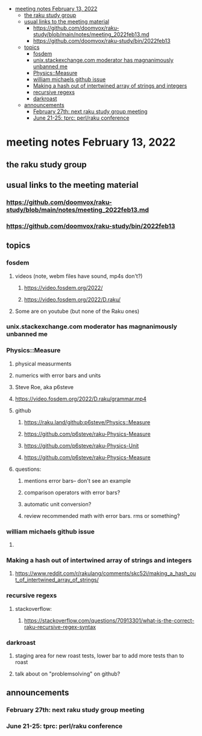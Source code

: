 - [meeting notes February 13, 2022](#org189965b)
  - [the raku study group](#org5eec658)
  - [usual links to the meeting material](#orgae41c79)
    - [<https://github.com/doomvox/raku-study/blob/main/notes/meeting_2022feb13.md>](#org13f1b2d)
    - [<https://github.com/doomvox/raku-study/bin/2022feb13>](#org526cfac)
  - [topics](#org2afdfaf)
    - [fosdem](#org8deeeec)
    - [unix.stackexchange.com moderator has magnanimously unbanned me](#org3cc6747)
    - [Physics::Measure](#org9a33a7c)
    - [william michaels github issue](#org32db8de)
    - [Making a hash out of intertwined array of strings and integers](#org9623ecf)
    - [recursive regexs](#orgf8b5bcb)
    - [darkroast](#org1f5b063)
  - [announcements](#orgc481771)
    - [February 27th: next raku study group meeting](#orgcdb8b1e)
    - [June 21-25: tprc: perl/raku conference](#orgb657643)


<a id="org189965b"></a>

# meeting notes February 13, 2022


<a id="org5eec658"></a>

## the raku study group


<a id="orgae41c79"></a>

## usual links to the meeting material


<a id="org13f1b2d"></a>

### <https://github.com/doomvox/raku-study/blob/main/notes/meeting_2022feb13.md>


<a id="org526cfac"></a>

### <https://github.com/doomvox/raku-study/bin/2022feb13>


<a id="org2afdfaf"></a>

## topics


<a id="org8deeeec"></a>

### fosdem

1.  videos (note, webm files have sound, mp4s don't?)

    1.  <https://video.fosdem.org/2022/>
    
    2.  <https://video.fosdem.org/2022/D.raku/>

2.  Some are on youtube (but none of the Raku ones)


<a id="org3cc6747"></a>

### unix.stackexchange.com moderator has magnanimously unbanned me


<a id="org9a33a7c"></a>

### Physics::Measure

1.  physical measurments

2.  numerics with error bars and units

3.  Steve Roe, aka p6steve

4.  <https://video.fosdem.org/2022/D.raku/grammar.mp4>

5.  github

    1.  <https://raku.land/github:p6steve/Physics::Measure>
    
    2.  <https://github.com/p6steve/raku-Physics-Measure>
    
    3.  <https://github.com/p6steve/raku-Physics-Unit>
    
    4.  <https://github.com/p6steve/raku-Physics-Measure>

6.  questions:

    1.  mentions error bars&#x2013; don't see an example
    
    2.  comparison operators with error bars?
    
    3.  automatic unit conversion?
    
    4.  review recommended math with error bars.  rms or something?


<a id="org32db8de"></a>

### william michaels github issue

1.  


<a id="org9623ecf"></a>

### Making a hash out of intertwined array of strings and integers

1.  <https://www.reddit.com/r/rakulang/comments/skc52i/making_a_hash_out_of_intertwined_array_of_strings/>


<a id="orgf8b5bcb"></a>

### recursive regexs

1.  stackoverflow:

    1.  <https://stackoverflow.com/questions/70913301/what-is-the-correct-raku-recursive-regex-syntax>


<a id="org1f5b063"></a>

### darkroast

1.  staging area for new roast tests, lower bar to add more tests than to roast

2.  talk about on "problemsolving" on github?


<a id="orgc481771"></a>

## announcements


<a id="orgcdb8b1e"></a>

### February 27th: next raku study group meeting


<a id="orgb657643"></a>

### June 21-25: tprc: perl/raku conference
